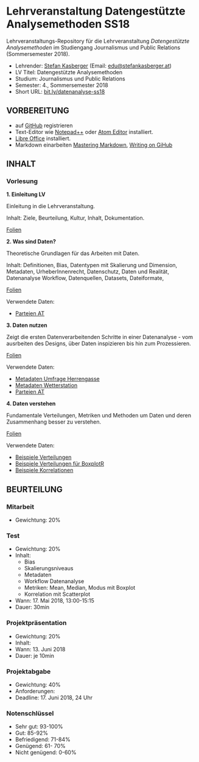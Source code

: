 # Lehrveranstaltung Datengestützte Analysemethoden SS18

Lehrveranstaltungs-Repository für die Lehrveranstaltung *Datengestützte Analysemethoden* im Studiengang Journalismus und Public Relations (Sommersemester 2018).

* Lehrender: [Stefan Kasberger](http://stefankasberger.at) (Email: edu@stefankasberger.at)
* LV Titel: Datengestützte Analysemethoden
* Studium: Journalismus und Public Relations
* Semester: 4., Sommersemester 2018
* Short URL: [bit.ly/datenanalyse-ss18](http://bit.ly/datenanalyse-ss18)

## VORBEREITUNG

* auf [GitHub](https://github.com) registrieren
* Text-Editor wie [Notepad++](https://notepad-plus-plus.org/) oder [Atom Editor](https://atom.io/) installiert.
* [Libre Office](https://de.libreoffice.org/) installiert.
* Markdown einarbeiten [Mastering Markdown](https://guides.github.com/features/mastering-markdown/), [Writing on GiHub](https://help.github.com/categories/writing-on-github/)

## INHALT

### Vorlesung

**1. Einleitung LV**

Einleitung in die Lehrveranstaltung.


Inhalt: Ziele, Beurteilung, Kultur, Inhalt, Dokumentation.


[Folien](vorlesung/slides_1-einleitung.pdf)

**2. Was sind Daten?**

Theoretische Grundlagen für das Arbeiten mit Daten.


Inhalt: Definitionen, Bias, Datentypen mit Skalierung und Dimension, Metadaten, UrheberInnenrecht, Datenschutz, Daten und Realität, Datenanalyse Workflow, Datenquellen, Datasets, Dateiformate,


[Folien](vorlesung/slides_2-daten.pdf)


Verwendete Daten:
* [Parteien AT](data/theorie/parties.json)


**3. Daten nutzen**

Zeigt die ersten Datenverarbeitenden Schritte in einer Datenanalyse - vom ausrbeiten des Designs, über Daten inspizieren bis hin zum Prozessieren.


[Folien](vorlesung/slides_3-daten-nutzen.pdf)


Verwendete Daten:
* [Metadaten Umfrage Herrengasse](data/theorie/metadata_umfrage-herrengasse.json)
* [Metadaten Wetterstation](data/theorie/metdata_wetterstation.json)
* [Parteien AT](data/theorie/parties.json)

**4. Daten verstehen**

Fundamentale Verteilungen, Metriken und Methoden um Daten und deren Zusammenhang besser zu verstehen.


[Folien](vorlesung/slides_4-daten-auswerten.pdf)


Verwendete Daten:
* [Beispiele Verteilungen](data/theorie/statistik_beispiele.ods)
* [Beispiele Verteilungen für BoxplotR](data/theorie/distributions.csv)
* [Beispiele Korrelationen](data/theorie/korellation_beispiele.ods)

## BEURTEILUNG

### Mitarbeit

* Gewichtung: 20%

### Test

* Gewichtung: 20%
* Inhalt:
  * Bias
  * Skalierungsniveaus
  * Metadaten
  * Workflow Datenanalyse
  * Metriken: Mean, Median, Modus mit Boxplot
  * Korrelation mit Scatterplot
* Wann: 17. Mai 2018, 13:00-15:15
* Dauer: 30min

### Projektpräsentation

* Gewichtung: 20%
* Inhalt:
* Wann: 13. Juni 2018
* Dauer: je 10min

### Projektabgabe

* Gewichtung: 40%
* Anforderungen:
* Deadline: 17. Juni 2018, 24 Uhr

### Notenschlüssel

* Sehr gut: 93-100%
* Gut: 85-92%
* Befriedigend: 71-84%
* Genügend: 61- 70%
* Nicht genügend: 0-60%
